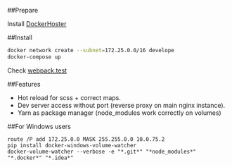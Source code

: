 ##Prepare

Install [DockerHoster](https://github.com/mrFleshka/docker-hoster)

##Install

```bash
docker network create --subnet=172.25.0.0/16 develope
docker-compose up
```

Check [webpack.test](http://webpack.test)

##Features

 - Hot reload for scss + correct maps.
 - Dev server access without port (reverse proxy on main nginx instance).
 - Yarn as package manager (node_modules work correctly on volumes)

##For Windows users

```
route /P add 172.25.0.0 MASK 255.255.0.0 10.0.75.2
pip install docker-windows-volume-watcher
docker-volume-watcher --verbose -e "*.git*" "*node_modules*" "*.docker*" "*.idea*"
```